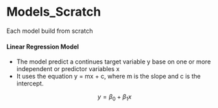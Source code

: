 # Models_Scratch
Each model build from scratch


#### Linear Regression Model
- The model predict a continues target variable y base on one or more independent or predictor variables x
- It uses the equation y = mx + c, where m is the slope and c is the intercept.

$$
y = \beta_0 + \beta_1 x
$$


